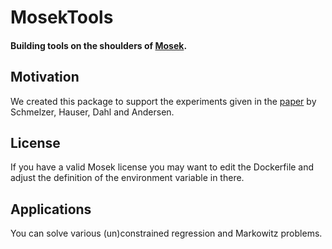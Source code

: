 # MosekTools
#### Building tools on the shoulders of [Mosek](http://www.mosek.com).


## Motivation

We created this package to support the experiments given in the [paper](http://arxiv.org/abs/1310.3397) 
by Schmelzer, Hauser, Dahl and Andersen. 


## License

If you have a valid Mosek license you may want to edit the Dockerfile and adjust the definition of the environment variable in there.

## Applications

You can solve various (un)constrained regression and Markowitz problems.








